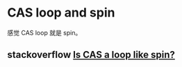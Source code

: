 # CAS loop and spin

感觉 CAS loop  就是 spin。

## stackoverflow [Is CAS a loop like spin?](https://stackoverflow.com/questions/47569600/is-cas-a-loop-like-spin)